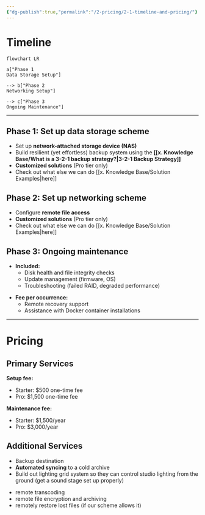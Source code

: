 ```yaml
---
{"dg-publish":true,"permalink":"/2-pricing/2-1-timeline-and-pricing/"}
---
```


# Timeline

```mermaid
flowchart LR

a["Phase 1
Data Storage Setup"]

--> b["Phase 2
Networking Setup"]

--> c["Phase 3
Ongoing Maintenance"]
```


---

## Phase 1: Set up data storage scheme

- Set up **network-attached storage device (NAS)**
- Build resilient (yet effortless) backup system using the **[[x. Knowledge Base/What is a 3-2-1 backup strategy?\|3-2-1 Backup Strategy]]**
- **Customized solutions** (Pro tier only)
- Check out what else we can do [[x. Knowledge Base/Solution Examples\|here]]

## Phase 2: Set up networking scheme

- Configure **remote file access**
- **Customized solutions** (Pro tier only)
- Check out what else we can do [[x. Knowledge Base/Solution Examples\|here]]

## Phase 3: Ongoing maintenance

- **Included:**
	* Disk health and file integrity checks
	* Update management (firmware, OS)
	* Troubleshooting (failed RAID, degraded performance)
* **Fee per occurrence:**
	* Remote recovery support
	* Assistance with Docker container installations

---

# Pricing

## Primary Services

**Setup fee:**

- Starter: $500 one-time fee
- Pro: $1,500 one-time fee

**Maintenance fee:**

- Starter: $1,500/year
- Pro: $3,000/year

## Additional Services

* Backup destination
* **Automated syncing** to a cold archive
* Build out lighting grid system so they can control studio lighting from the ground (get a sound stage set up properly)
- remote transcoding
- remote file encryption and archiving
- remotely restore lost files (if our scheme allows it)